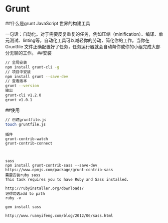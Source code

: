 # Grunt

##什么是grunt
JavaScript 世界的构建工具

一句话：自动化。对于需要反复重复的任务，例如压缩（minification）、编译、单元测试、linting等，自动化工具可以减轻你的劳动，简化你的工作。当你在 Gruntfile 文件正确配置好了任务，任务运行器就会自动帮你或你的小组完成大部分无聊的工作。
##安装
~~~sh
// 全局安装
npm install grunt-cli -g
// 项目中安装
npm install grunt --save-dev
// 查看版本
grunt --version
输出
grunt-cli v1.2.0
grunt v1.0.1
~~~
##使用
~~~sh
// 创建gruntfile.js
touch gruntfile.js
~~~

    插件
    grunt-contrib-watch
    grunt-contrib-connect



    sass
    npm install grunt-contrib-sass --save-dev
    https://www.npmjs.com/package/grunt-contrib-sass
    需要安装ruby sass
	This task requires you to have Ruby and Sass installed. 

	http://rubyinstaller.org/downloads/
	记得勾选add to path
	ruby -v
	
	gem install sass	

	http://www.ruanyifeng.com/blog/2012/06/sass.html




